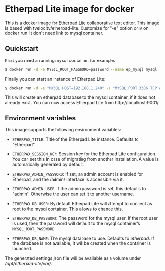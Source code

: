 # Etherpad Lite image for docker

This is a docker image for [Etherpad Lite](http://etherpad.org/) collaborative
text editor.
This image is based with tvelocity/etherpad-lite. 
Customize for "-e" option only on docker run. It don't need link to mysql container.

## Quickstart

First you need a running mysql container, for example:

```bash
$ docker run -d -e MYSQL_ROOT_PASSWORD=password --name ep_mysql mysql
```

Finally you can start an instance of Etherpad Lite:

```bash
$ docker run -d -e "MYSQL_HOST=192.168.1.240" -e "MYSQL_PORT_3306_TCP_ADDR=3306" -e "MYSQL_ENV_MYSQL_ROOT_PASSWORD=password" -p 9001:9001 atoato88/etherpad-lite
```

This will create an etherpad database to the mysql container, if it does not
already exist. You can now access Etherpad Lite from http://localhost:9001/

## Environment variables

This image supports the following environment variables:

* `ETHERPAD_TITLE`: Title of the Etherpad Lite instance. Defaults to "Etherpad".
* `ETHERPAD_SESSION_KEY`: Session key for the Etherpad Lite configuraition. You
can set this in case of migrating from another installation. A value is
automatically generated by default.

* `ETHERPAD_ADMIN_PASSWORD`: If set, an admin account is enabled for Etherpad,
and the /admin/ interface is accessible via it.
* `ETHERPAD_ADMIN_USER`: If the admin password is set, this defaults to "admin".
Otherwise the user can set it to another username.

* `ETHERPAD_DB_USER`: By default Etherpad Lite will attempt to connect as root
to the mysql container. This allows to change this.
* `ETHERPAD_DB_PASSWORD`: The password for the mysql user. If the root user is
used, then the password will default to the mysql container's
`MYSQL_ROOT_PASSWORD`.
* `ETHERPAD_DB_NAME`: The mysql database to use. Defaults to *etherpad*. If the
database is not available, it will be created when the container is launched.

The generated settings.json file will be available as a volume under
*/opt/etherpad-lite/var/*.
